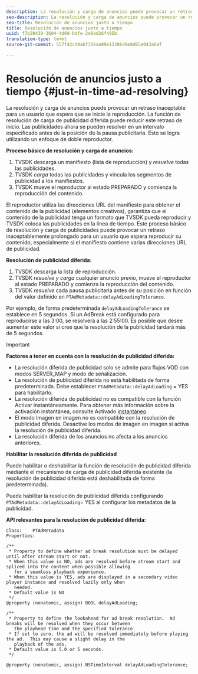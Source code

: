 ```yaml
---
description: La resolución y carga de anuncios puede provocar un retraso inaceptable para un usuario que espera que se inicie la reproducción. La función de resolución de carga de publicidad diferida puede reducir este retraso de inicio. Las publicidades ahora se pueden resolver en un intervalo especificado antes de la posición de la pausa publicitaria. Esto se logra utilizando un enfoque de doble reproductor.
seo-description: La resolución y carga de anuncios puede provocar un retraso inaceptable para un usuario que espera que se inicie la reproducción. La función de resolución de carga de publicidad diferida puede reducir este retraso de inicio. Las publicidades ahora se pueden resolver en un intervalo especificado antes de la posición de la pausa publicitaria. Esto se logra utilizando un enfoque de doble reproductor.
seo-title: Resolución de anuncios justo a tiempo
title: Resolución de anuncios justo a tiempo
uuid: f7b20439-3604-4d69-bdfe-2e0ad26f495b
translation-type: tm+mt
source-git-commit: 557f42cd9a6f356aa99e13386d9e8d65e043a6af

---
```



# Resolución de anuncios justo a tiempo {#just-in-time-ad-resolving}

La resolución y carga de anuncios puede provocar un retraso inaceptable para un usuario que espera que se inicie la reproducción. La función de resolución de carga de publicidad diferida puede reducir este retraso de inicio. Las publicidades ahora se pueden resolver en un intervalo especificado antes de la posición de la pausa publicitaria. Esto se logra utilizando un enfoque de doble reproductor.

**Proceso básico de resolución y carga de anuncios:**

1. TVSDK descarga un manifiesto (lista de reproducción) y *resuelve* todas las publicidades.
1. TVSDK *carga* todas las publicidades y vincula los segmentos de publicidad a los manifiestos.
1. TVSDK mueve el reproductor al estado PREPARADO y comienza la reproducción del contenido.

El reproductor utiliza las direcciones URL del manifiesto para obtener el contenido de la publicidad (elementos creativos), garantiza que el contenido de la publicidad tenga un formato que TVSDK pueda reproducir y TVSDK coloca las publicidades en la línea de tiempo. Este proceso básico de resolución y carga de publicidades puede provocar un retraso inaceptablemente prolongado para un usuario que espera reproducir su contenido, especialmente si el manifiesto contiene varias direcciones URL de publicidad.

**Resolución de publicidad diferida:**

1. TVSDK descarga la lista de reproducción.
1. TVSDK *resuelve y carga* cualquier anuncio previo, mueve el reproductor al estado PREPARADO y comienza la reproducción del contenido.
1. TVSDK *resuelve* cada pausa publicitaria antes de su posición en función del valor definido en `PTAdMetadata::delayAdLoadingTolerance`.

Por ejemplo, de forma predeterminada `delayAdLoadingTolerance` se establece en 5 segundos. Si un AdBreak está configurado para reproducirse a las 3:00, se resolverá a las 2:55:00. Es posible que desee aumentar este valor si cree que la resolución de la publicidad tardará más de 5 segundos.

>[!IMPORTANT]
>
>**Factores a tener en cuenta con la resolución de publicidad diferida:**
>* La resolución diferida de publicidad solo se admite para flujos VOD con modos SERVER_MAP y modo de señalización.
>* La resolución de publicidad diferida no está habilitada de forma predeterminada. Debe establecer `PTAdMetadata::delayAdLoading` = YES para habilitarlo.
>* La resolución diferida de publicidad no es compatible con la función Activar instantáneamente. Para obtener más información sobre la activación instantánea, consulte Activado [instantáneo](../../tvsdk-3x-ios-prog/ios-3x-instant-on-ios.md).
>* El modo Imagen en imagen no es compatible con la resolución de publicidad diferida. Desactive los modos de imagen en imagen si activa la resolución de publicidad diferida.
>* La resolución diferida de los anuncios no afecta a los anuncios anteriores.
>


**Habilitar la resolución diferida de publicidad**

Puede habilitar o deshabilitar la función de resolución de publicidad diferida mediante el mecanismo de carga de publicidad diferida existente (la resolución de publicidad diferida está deshabilitada de forma predeterminada).

Puede habilitar la resolución de publicidad diferida configurando `PTAdMetadata::delayAdLoading`= YES al configurar los metadatos de la publicidad.

**API relevantes para la resolución de publicidad diferida:**

```
Class:    PTAdMetadata 
Properties: 
  
/** 
 * Property to define whether ad break resolution must be delayed until after stream start or not. 
 * When this value is NO, ads are resolved before stream start and spliced into the content when possible allowing  
   for a seamless playback experience. 
 * When this value is YES, ads are displayed in a secondary video player instance and resolved lazily only when  
   needed. 
 * Default value is NO 
 */ 
@property (nonatomic, assign) BOOL delayAdLoading; 
  
/** 
 * Property to define the lookahead for ad break resolution.  Ad breaks will be resolved when they occur between  
   the playhead time and the specified tolerance. 
 * If set to zero, the ad will be resolved immediately before playing the ad.  This may cause a slight delay in the  
   playback of the ads. 
 * Default value is 5.0 or 5 seconds. 
 */ 
  
@property (nonatomic, assign) NSTimeInterval delayAdLoadingTolerance;
```
